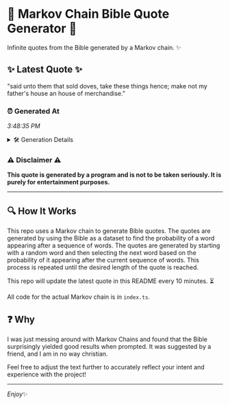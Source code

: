 # 📖 Markov Chain Bible Quote Generator 📖

Infinite quotes from the Bible generated by a Markov chain. ✨

## ✨ Latest Quote ✨
"said unto them that sold doves, take these things hence; make not my father's house an house of merchandise."

### ⏰ Generated At
*3:48:35 PM*

<details>
    <summary>🛠️ Generation Details</summary>
    <p>
        <strong>🌱 Seed:</strong> said<br>
        <strong>🔄 Iterations:</strong> 18<br>
        <strong>📜 Context History:</strong><br>[ said ]: unto<br>[ said, unto ]: them<br>[ said, unto, them ]: that<br>[ said, unto, them, that ]: sold<br>[ said, unto, them, that, sold ]: doves,<br>[ said, unto, them, that, sold, doves, ]: take<br>[ unto, them, that, sold, doves,, take ]: these<br>[ them, that, sold, doves,, take, these ]: things<br>[ that, sold, doves,, take, these, things ]: hence;<br>[ sold, doves,, take, these, things, hence; ]: make<br>[ doves,, take, these, things, hence;, make ]: not<br>[ take, these, things, hence;, make, not ]: my<br>[ these, things, hence;, make, not, my ]: father's<br>[ things, hence;, make, not, my, father's ]: house<br>[ hence;, make, not, my, father's, house ]: an<br>[ make, not, my, father's, house, an ]: house<br>[ not, my, father's, house, an, house ]: of<br>[ my, father's, house, an, house, of ]: merchandise.<br>
    </p>
</details>

### ⚠️ Disclaimer ⚠️
**This quote is generated by a program and is not to be taken seriously. It is purely for entertainment purposes.**

---

## 🔍 How It Works

This repo uses a Markov chain to generate Bible quotes. The quotes are generated by using the Bible as a dataset to find the probability of a word appearing after a sequence of words. The quotes are generated by starting with a random word and then selecting the next word based on the probability of it appearing after the current sequence of words. This process is repeated until the desired length of the quote is reached.

This repo will update the latest quote in this README every 10 minutes. ⏳

All code for the actual Markov chain is in `index.ts`.

## ❓ Why

I was just messing around with Markov Chains and found that the Bible surprisingly yielded good results when prompted. 
It was suggested by a friend, and I am in no way christian.

Feel free to adjust the text further to accurately reflect your intent and experience with the project!

---

*Enjoy*✨

